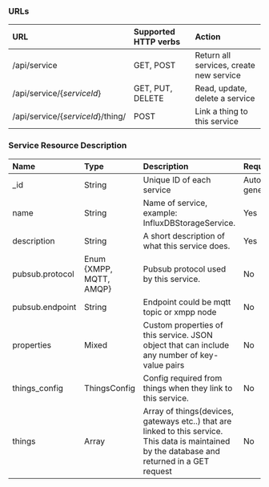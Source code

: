 ### URLs

|URL | Supported HTTP verbs| Action
|:----------|:-------|:-------------|
|/api/service | GET, POST| Return all services, create new service|
|/api/service/{*serviceId*} | GET, PUT, DELETE| Read, update, delete a service|
|/api/service/{*serviceId*}/thing/ | POST | Link a thing to this service |

### Service Resource Description

| Name | Type | Description | Required | Default|
|:----------|:-----|:------------|:----|:--------|
|_id| String| Unique ID of each service| Auto-generated| - |
|name | String| Name of service, example: InfluxDBStorageService.| Yes| - |
|description| String| A short description of what this service does.| Yes | - |
|pubsub.protocol| Enum {XMPP, MQTT, AMQP}| Pubsub protocol used by this service. | No |MQTT|
|pubsub.endpoint| String| Endpoint could be mqtt topic or xmpp node| No |-|
|properties | Mixed| Custom properties of this service. JSON object that can include any number of key-value pairs| No|-|
|things_config|ThingsConfig| Config required from things when they link to this service. | No | -
|things|Array| Array of things(devices, gateways etc..) that are linked to this service. This data is maintained by the database and returned in a GET request| No |-|
